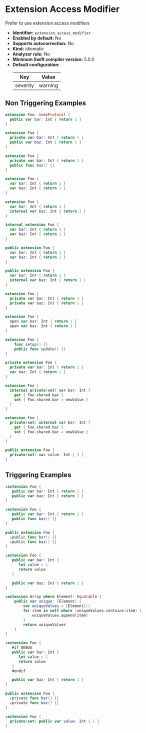 # Extension Access Modifier

Prefer to use extension access modifiers

* **Identifier:** `extension_access_modifier`
* **Enabled by default:** No
* **Supports autocorrection:** No
* **Kind:** idiomatic
* **Analyzer rule:** No
* **Minimum Swift compiler version:** 5.0.0
* **Default configuration:**
  <table>
  <thead>
  <tr><th>Key</th><th>Value</th></tr>
  </thead>
  <tbody>
  <tr>
  <td>
  severity
  </td>
  <td>
  warning
  </td>
  </tr>
  </tbody>
  </table>

## Non Triggering Examples

```swift
extension Foo: SomeProtocol {
  public var bar: Int { return 1 }
}
```

```swift
extension Foo {
  private var bar: Int { return 1 }
  public var baz: Int { return 1 }
}
```

```swift
extension Foo {
  private var bar: Int { return 1 }
  public func baz() {}
}
```

```swift
extension Foo {
  var bar: Int { return 1 }
  var baz: Int { return 1 }
}
```

```swift
extension Foo {
  var bar: Int { return 1 }
  internal var baz: Int { return 1 }
}
```

```swift
internal extension Foo {
  var bar: Int { return 1 }
  var baz: Int { return 1 }
}
```

```swift
public extension Foo {
  var bar: Int { return 1 }
  var baz: Int { return 1 }
}
```

```swift
public extension Foo {
  var bar: Int { return 1 }
  internal var baz: Int { return 1 }
}
```

```swift
extension Foo {
  private var bar: Int { return 1 }
  private var baz: Int { return 1 }
}
```

```swift
extension Foo {
  open var bar: Int { return 1 }
  open var baz: Int { return 1 }
}
```

```swift
extension Foo {
    func setup() {}
    public func update() {}
}
```

```swift
private extension Foo {
  private var bar: Int { return 1 }
  var baz: Int { return 1 }
}
```

```swift
extension Foo {
  internal private(set) var bar: Int {
    get { Foo.shared.bar }
    set { Foo.shared.bar = newValue }
  }
}
```

```swift
extension Foo {
  private(set) internal var bar: Int {
    get { Foo.shared.bar }
    set { Foo.shared.bar = newValue }
  }
}
```

```swift
public extension Foo {
  private(set) var value: Int { 1 }
}
```

## Triggering Examples

```swift
↓extension Foo {
   public var bar: Int { return 1 }
   public var baz: Int { return 1 }
}
```

```swift
↓extension Foo {
   public var bar: Int { return 1 }
   public func baz() {}
}
```

```swift
public extension Foo {
  ↓public func bar() {}
  ↓public func baz() {}
}
```

```swift
↓extension Foo {
   public var bar: Int {
      let value = 1
      return value
   }

   public var baz: Int { return 1 }
}
```

```swift
↓extension Array where Element: Equatable {
    public var unique: [Element] {
        var uniqueValues = [Element]()
        for item in self where !uniqueValues.contains(item) {
            uniqueValues.append(item)
        }
        return uniqueValues
    }
}
```

```swift
↓extension Foo {
   #if DEBUG
   public var bar: Int {
      let value = 1
      return value
   }
   #endif

   public var baz: Int { return 1 }
}
```

```swift
public extension Foo {
  ↓private func bar() {}
  ↓private func baz() {}
}
```

```swift
↓extension Foo {
  private(set) public var value: Int { 1 }
}
```